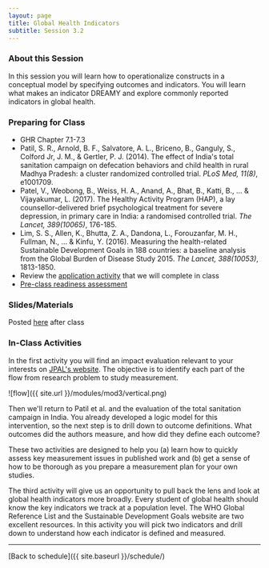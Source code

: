 ```yaml
---
layout: page
title: Global Health Indicators
subtitle: Session 3.2
---
```


### About this Session

In this session you will learn how to operationalize constructs in a conceptual model by specifying outcomes and indicators. You will learn what makes an indicator DREAMY and explore commonly reported indicators in global health. 

### Preparing for Class

* GHR Chapter 7.1-7.3
* Patil, S. R., Arnold, B. F., Salvatore, A. L., Briceno, B., Ganguly, S., Colford Jr, J. M., & Gertler, P. J. (2014). The effect of India's total sanitation campaign on defecation behaviors and child health in rural Madhya Pradesh: a cluster randomized controlled trial. *PLoS Med, 11(8)*, e1001709.
* Patel, V., Weobong, B., Weiss, H. A., Anand, A., Bhat, B., Katti, B., ... & Vijayakumar, L. (2017). The Healthy Activity Program (HAP), a lay counsellor-delivered brief psychological treatment for severe depression, in primary care in India: a randomised controlled trial. *The Lancet, 389(10065)*, 176-185.
* Lim, S. S., Allen, K., Bhutta, Z. A., Dandona, L., Forouzanfar, M. H., Fullman, N., ... & Kinfu, Y. (2016). Measuring the health-related Sustainable Development Goals in 188 countries: a baseline analysis from the Global Burden of Disease Study 2015. *The Lancet, 388(10053)*, 1813-1850.
* Review the [application activity](https://drive.google.com/open?id=1VFOhVSzHFO7uFHaK1-uz2WaOgH17wvr7) that we will complete in class
* [Pre-class readiness assessment](https://docs.google.com/spreadsheets/d/1FkE2xrVPej8o07Kgd9mNEK0vovv8EzJfVoAjUOO_gy0/edit?usp=sharing)

### Slides/Materials

Posted [here](https://drive.google.com/drive/folders/0Bxn_jkXZ1lxuVklQakF4MjZGSDQ?usp=sharing) after class

### In-Class Activities

In the first activity you will find an impact evaluation relevant to your interests on [JPAL's website](https://www.povertyactionlab.org/evaluations). The objective is to identify each part of the flow from research problem to study measurement.

![flow]({{ site.url }}/modules/mod3/vertical.png) 

Then we'll return to Patil et al. and the evaluation of the total sanitation campaign in India. You already developed a logic model for this intervention, so the next step is to drill down to outcome definitions. What outcomes did the authors measure, and how did they define each outcome?

These two activities are designed to help you (a) learn how to quickly assess key measurement issues in published work and (b) get a sense of how to be thorough as you prepare a measurement plan for your own studies.

The third activity will give us an opportunity to pull back the lens and look at global health indicators more broadly. Every student of global health should know the key indicators we track at a population level. The WHO Global Reference List and the Sustainable Development Goals website are two excellent resources. In this activity you will pick two indicators and drill down to understand how each indicator is defined and measured.

* * *

[Back to schedule]({{ site.baseurl }}/schedule/)